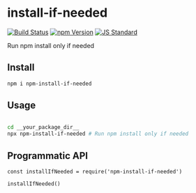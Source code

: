 # install-if-needed

[![Build Status][bd_travis_shield_url]][bd_travis_url]
[![npm Version][bd_npm_shield_url]][bd_npm_url]
[![JS Standard][bd_standard_shield_url]][bd_standard_url]

[bd_travis_url]: http://travis-ci.org/okunishinishi/node-install-if-needed
[bd_travis_shield_url]: http://img.shields.io/travis/okunishinishi/node-install-if-needed.svg?style=flat
[bd_npm_url]: http://www.npmjs.org/package/install-if-needed
[bd_npm_shield_url]: http://img.shields.io/npm/v/install-if-needed.svg?style=flat
[bd_standard_url]: http://standardjs.com/
[bd_standard_shield_url]: https://img.shields.io/badge/code%20style-standard-brightgreen.svg



Run npm install only if needed 

## Install

```bash
npm i npm-install-if-needed
```

## Usage 

```bash

cd __your_package_dir__
npx npm-install-if-needed # Run npm install only if needed

```

## Programmatic API

```node
const installIfNeeded = require('npm-install-if-needed')

installIfNeeded()
```
